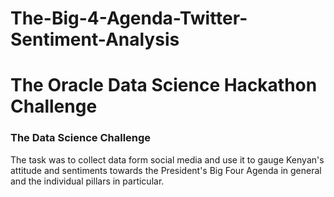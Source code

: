 # The-Big-4-Agenda-Twitter-Sentiment-Analysis

# The Oracle Data Science Hackathon Challenge
### The Data Science Challenge

The task was to collect data form social media and use it to gauge Kenyan's attitude and sentiments towards the President's Big Four Agenda in general and the individual  pillars in particular.
  
  
